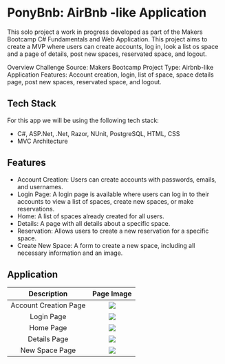 # PonyBnb: AirBnb  -like Application


This solo project a work in progress developed as part of the Makers Bootcamp  C# Fundamentals and Web Application. This project aims to create a  MVP where users can create accounts, log in, look a list os space and a page of details, post new spaces, reservated space, and logout.

Overview
Challenge Source: Makers Bootcamp
Project Type: Airbnb-like Application
Features: Account creation, login, list of space, space details page, post new spaces, reservated space, and logout.


## Tech Stack

For this app we will be using the following tech stack:
- C#, ASP.Net, .Net, Razor, NUnit, PostgreSQL, HTML, CSS
- MVC Architecture

## Features

- Account Creation: Users can create accounts with passwords, emails, and usernames.
- Login Page: A login page is available where users can log in to their accounts to view a list of spaces, create new spaces, or make reservations.
- Home: A list of spaces already created for all users.
- Details: A page with all details about a specific space.
- Reservation: Allows users to create a new reservation for a specific space.
- Create New Space: A form to create a new space, including all necessary information and an image.


## Application

|   Description    |   Page Image    |
|:------------:|:----------------:|
|Account Creation Page| ![](/Users/marcelamoreti/Desktop/Dev-Work/CSharp/development-/makersbnb/MakersBnB/wwwroot/images/createaccount-page.png)|
|Login Page| ![](static/images/chitter-login-error.png)|
|Home Page| ![](static/images/chitter-posts.png)|
|Details Page| ![](static/images/chitter-create-account.png)|
|New Space Page| ![](static/images/chitter-create-post.png)|

